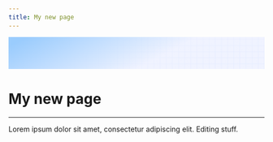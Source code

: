 ```yaml
---
title: My new page
---
```


![Demo background](../../assets/demo-image-3.png)

# My new page

***

Lorem ipsum dolor sit amet, consectetur adipiscing elit. Editing stuff.
